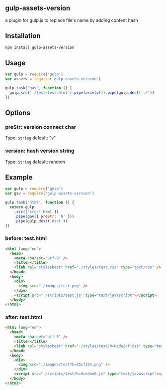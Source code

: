 ## gulp-assets-version

a plugin for gulp.js to replace file's name by adding content hash

## Installation

```bash
npm install gulp-assets-version
```

## Usage

```js
var gulp = require('gulp')
var assetv = require('gulp-assets-version')

gulp.task('gav', function () {
  gulp.src('./test/test.html').pipe(assetv()).pipe(gulp.dest('./'))
})
```

## Options

### preStr: version connect char

Type: `String` default: "v"

### version: hash version string

Type: `String` default: random

## Example

```js
var gulp = require('gulp')
var gav = require('gulp-assets-version')

gulp.task('html', function () {
  return gulp
    .src(['src/*.html'])
    .pipe(gav({ preStr: 'h' }))
    .pipe(gulp.dest('dist'))
})
```

### before: test.html

```html
<html lang="en">
  <head>
    <meta charset="utf-8" />
    <title></title>
    <link rel="stylesheet" href="./styles/test.css" type="text/css" />
  </head>
  <body>
    <div>
      <img src="./images/test.png" />
    </div>
    <script src="./scripts/test.js" type="text/javascript"></script>
  </body>
</html>
```

### after: test.html

```html
<html lang="en">
  <head>
    <meta charset="utf-8" />
    <title></title>
    <link rel="stylesheet" href="./styles/test?h=0ede2cf.css" type="text/css" />
  </head>
  <body>
    <div>
      <img src="./images/test?h=25cf2b4.png" />
    </div>
    <script src="./scripts/test?h=8ced4e6.js" type="text/javascript"></script>
  </body>
</html>
```
